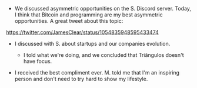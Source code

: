 - We discussed asymmetric opportunities on the S. Discord server. Today, I think that Bitcoin and programming are my best asymmetric opportunities. A great tweet about this topic:

https://twitter.com/JamesClear/status/1054835948595433474

- I discussed with S. about startups and our companies evolution.

  - I told what we're doing, and we concluded that Triângulos doesn't have focus.

- I received the best compliment ever. M. told me that I'm an inspiring person and don't need to try hard to show my lifestyle.
